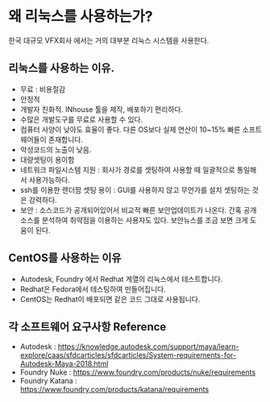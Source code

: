 # 왜 리눅스를 사용하는가?
한국 대규모 VFX회사 에서는 거의 대부분 리눅스 시스템을 사용한다.

## 리눅스를 사용하는 이유.
- 무료 : 비용절감
- 안정적
- 개발자 친화적. INhouse 툴을 제작, 배포하기 편리하다.
- 수많은 개발도구를 무료로 사용할 수 있다.
- 컴퓨터 사양이 낮아도 효율이 좋다. 다른 OS보다 실제 연산이 10~15% 빠른 소프트웨어들이 존재합니다.
- 악성코드의 노출이 낮음.
- 대량셋팅이 용이함
- 네트워크 파일시스템 지원 : 회사가 경로를 셋팅하여 사용할 때 일괄적으로 통일해서 사용가능하다.
- ssh를 이용한 렌더팜 셋팅 용이 : GUI를 사용하지 않고 무언가를 설치 셋팅하는 것은 강력하다.
- 보안 : 소스코드가 공개되어있어서 비교적 빠른 보안업데이트가 나온다. 간혹 공개 소스를 분석하여 취약점을 이용하는 사용자도 있다. 보안뉴스를 조금 보면 크게 도움이 된다.

## CentOS를 사용하는 이유
- Autodesk, Foundry 에서 Redhat 계열의 리눅스에서 테스트합니다.
- Redhat은 Fedora에서 테스팅하여 만들어집니다.
- CentOS는 Redhat이 배포되면 같은 코드 그대로 사용됩니다.

## 각 소프트웨어 요구사항 Reference
- Autodesk : https://knowledge.autodesk.com/support/maya/learn-explore/caas/sfdcarticles/sfdcarticles/System-requirements-for-Autodesk-Maya-2018.html
- Foundry Nuke : https://www.foundry.com/products/nuke/requirements
- Foundry Katana : https://www.foundry.com/products/katana/requirements